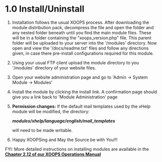 # 1.0 Install/Uninstall

1. Installation follows the usual XOOPS process. After downloading the module distribution pack, decompress the file and open the folder and any nested folder beneath until you find the main module files. These will be in a folder containing the "xoops_version.php" file. This parent folder will be uploaded to your server into the '/modules' directory. Now open and view the '/docs/readme.txt' files and follow any directions given, in case there pre-install configurations required for this module.   

2. Using your usual FTP client upload the module directory to you '/modules' directory of your website files.

3. Open your website administration page and go to 'Admin -> System Module -> Modules' 

4. Install the module by clicking the install link. A confirmation page should give you a link back to 'Module Administration' page

5. **Permission changes:** If the default mail templates used by the xHelp
module will be modified, the directory:

    ***modules/xhelp/language/english/mail_templates*** 

    will need to be made writable.
    
5. Happy XOOPSing and May the Source be with You!!!


FYI: More detailed instructions on installing modules are available in the [**Chapter 2.12 of our XOOPS Operations Manual**](https://www.gitbook.com/book/xoops/xoops-operations-guide/)     
    
    